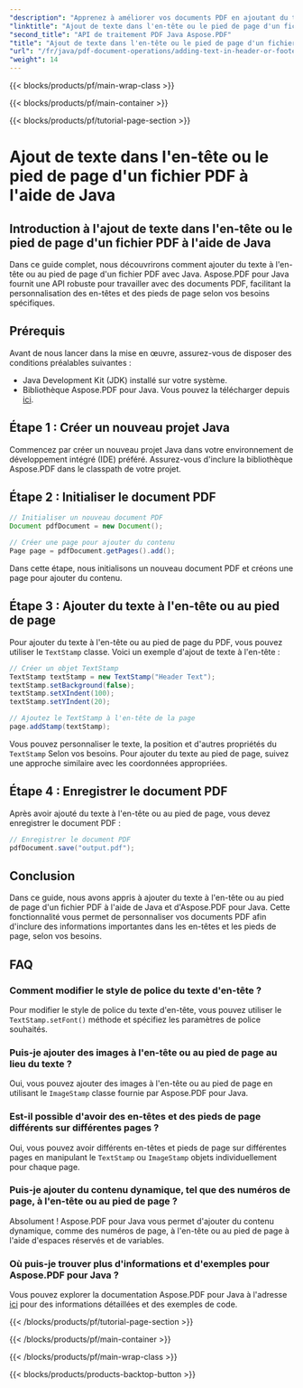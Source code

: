 ```yaml
---
"description": "Apprenez à améliorer vos documents PDF en ajoutant du texte à l'en-tête ou au pied de page avec Java. Découvrez les instructions étape par étape avec Aspose.PDF pour Java."
"linktitle": "Ajout de texte dans l'en-tête ou le pied de page d'un fichier PDF à l'aide de Java"
"second_title": "API de traitement PDF Java Aspose.PDF"
"title": "Ajout de texte dans l'en-tête ou le pied de page d'un fichier PDF à l'aide de Java"
"url": "/fr/java/pdf-document-operations/adding-text-in-header-or-footer-of-pdf-file-using-java/"
"weight": 14
---
```


{{< blocks/products/pf/main-wrap-class >}}

{{< blocks/products/pf/main-container >}}

{{< blocks/products/pf/tutorial-page-section >}}

# Ajout de texte dans l'en-tête ou le pied de page d'un fichier PDF à l'aide de Java


## Introduction à l'ajout de texte dans l'en-tête ou le pied de page d'un fichier PDF à l'aide de Java

Dans ce guide complet, nous découvrirons comment ajouter du texte à l'en-tête ou au pied de page d'un fichier PDF avec Java. Aspose.PDF pour Java fournit une API robuste pour travailler avec des documents PDF, facilitant la personnalisation des en-têtes et des pieds de page selon vos besoins spécifiques.

## Prérequis

Avant de nous lancer dans la mise en œuvre, assurez-vous de disposer des conditions préalables suivantes :

- Java Development Kit (JDK) installé sur votre système.
- Bibliothèque Aspose.PDF pour Java. Vous pouvez la télécharger depuis [ici](https://releases.aspose.com/pdf/java/).

## Étape 1 : Créer un nouveau projet Java

Commencez par créer un nouveau projet Java dans votre environnement de développement intégré (IDE) préféré. Assurez-vous d'inclure la bibliothèque Aspose.PDF dans le classpath de votre projet.

## Étape 2 : Initialiser le document PDF

```java
// Initialiser un nouveau document PDF
Document pdfDocument = new Document();

// Créer une page pour ajouter du contenu
Page page = pdfDocument.getPages().add();
```

Dans cette étape, nous initialisons un nouveau document PDF et créons une page pour ajouter du contenu.

## Étape 3 : Ajouter du texte à l'en-tête ou au pied de page

Pour ajouter du texte à l'en-tête ou au pied de page du PDF, vous pouvez utiliser le `TextStamp` classe. Voici un exemple d'ajout de texte à l'en-tête :

```java
// Créer un objet TextStamp
TextStamp textStamp = new TextStamp("Header Text");
textStamp.setBackground(false);
textStamp.setXIndent(100);
textStamp.setYIndent(20);

// Ajoutez le TextStamp à l'en-tête de la page
page.addStamp(textStamp);
```

Vous pouvez personnaliser le texte, la position et d'autres propriétés du `TextStamp` Selon vos besoins. Pour ajouter du texte au pied de page, suivez une approche similaire avec les coordonnées appropriées.

## Étape 4 : Enregistrer le document PDF

Après avoir ajouté du texte à l'en-tête ou au pied de page, vous devez enregistrer le document PDF :

```java
// Enregistrer le document PDF
pdfDocument.save("output.pdf");
```

## Conclusion

Dans ce guide, nous avons appris à ajouter du texte à l'en-tête ou au pied de page d'un fichier PDF à l'aide de Java et d'Aspose.PDF pour Java. Cette fonctionnalité vous permet de personnaliser vos documents PDF afin d'inclure des informations importantes dans les en-têtes et les pieds de page, selon vos besoins.

## FAQ

### Comment modifier le style de police du texte d'en-tête ?

Pour modifier le style de police du texte d'en-tête, vous pouvez utiliser le `TextStamp.setFont()` méthode et spécifiez les paramètres de police souhaités.

### Puis-je ajouter des images à l'en-tête ou au pied de page au lieu du texte ?

Oui, vous pouvez ajouter des images à l'en-tête ou au pied de page en utilisant le `ImageStamp` classe fournie par Aspose.PDF pour Java.

### Est-il possible d'avoir des en-têtes et des pieds de page différents sur différentes pages ?

Oui, vous pouvez avoir différents en-têtes et pieds de page sur différentes pages en manipulant le `TextStamp` ou `ImageStamp` objets individuellement pour chaque page.

### Puis-je ajouter du contenu dynamique, tel que des numéros de page, à l'en-tête ou au pied de page ?

Absolument ! Aspose.PDF pour Java vous permet d'ajouter du contenu dynamique, comme des numéros de page, à l'en-tête ou au pied de page à l'aide d'espaces réservés et de variables.

### Où puis-je trouver plus d'informations et d'exemples pour Aspose.PDF pour Java ?

Vous pouvez explorer la documentation Aspose.PDF pour Java à l'adresse [ici](https://reference.aspose.com/pdf/java/) pour des informations détaillées et des exemples de code.

{{< /blocks/products/pf/tutorial-page-section >}}

{{< /blocks/products/pf/main-container >}}

{{< /blocks/products/pf/main-wrap-class >}}

{{< blocks/products/products-backtop-button >}}